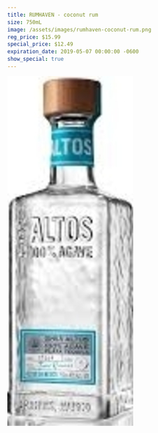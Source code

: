 ```yaml
---
title: RUMHAVEN - coconut rum
size: 750mL
image: /assets/images/rumhaven-coconut-rum.png
reg_price: $15.99
special_price: $12.49
expiration_date: 2019-05-07 00:00:00 -0600
show_special: true
---
```


![](/assets/images/versions/olmeca-2-1---x----288-800x---.jpg)
